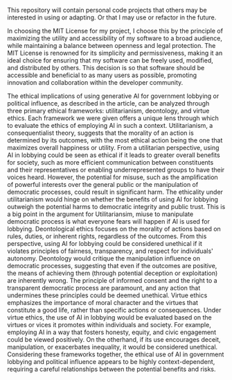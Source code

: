 This repository will contain personal code projects that others may be interested in using or adapting. Or that I may use or refactor in the future. 


In choosing the MIT License for my project, I choose this by the principle of maximizing the utility and accessibility of my software to a broad audience, while maintaining a balance between openness and legal protection. The MIT License is renowned for its simplicity and permissiveness, making it an ideal choice for ensuring that my software can be freely used, modified, and distributed by others. This decision is so that software should be accessible and beneficial to as many users as possible, promoting innovation and collaboration within the developer community.


The ethical implications of using generative AI for government lobbying or political influence, as described in the article, can be analyzed through three primary ethical frameworks: utilitarianism, deontology, and virtue ethics. Each framework we were given offers a unique lens through which to evaluate the ethics of employing AI in such a context. Utilitarianism, a consequentialist theory, suggests that the morality of an action is determined by its outcomes, with the most ethical action being the one that maximizes overall happiness or utility. From a utilitarian perspective, using AI in lobbying could be seen as ethical if it leads to greater overall benefits for society, such as more efficient communication between constituents and their representatives or enabling underrepresented groups to have their voices heard. However, the potential for misuse, such as the amplification of powerful interests over the general public or the manipulation of democratic processes, could result in significant harm. The ethicality under utilitarianism would hinge on whether the benefits of using AI for lobbying outweigh the potential harms to democratic integrity and public trust. This is a big point in the argument for Utilitariansim, miuse to manipulate democratic process is what everyone fears will happen if AI is used for lobbying. Deontological ethics focuses on the morality of actions based on rules, duties, or inherent rights, regardless of the outcomes. From this perspective, using AI for lobbying could be considered unethical if it violates principles of fairness, transparency, and respect for individuals' autonomy. Deontology would critique the manipulation influence on democratic processes, suggesting that even if the outcomes are positive, the means of achieving them (through potential deception or exploitation) are inherently wrong. The principle of informed consent and the right to a transparent democratic process are paramount, and any action that undermines these principles could be deemed unethical. Virtue ethics emphasizes the importance of moral character and the virtues that constitute a good life, rather than specific actions or consequences. Under virtue ethics, the use of AI in lobbying would be evaluated based on the virtues or vices it promotes within individuals and society. For example, employing AI in a way that fosters honesty, equity, and civic engagement could be viewed positively. On the otherhand, if its use encourages deceit, manipulation, or exacerbates inequality, it would be considered unethical. Considering these frameworks together, the ethical use of AI in government lobbying and political influence appears to be highly context-dependent, requiring a careful relationships between the potential benefits and risks.
